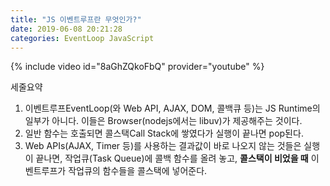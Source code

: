 ```yaml
---
title: "JS 이벤트루프란 무엇인가?"
date: 2019-06-08 20:21:28
categories: EventLoop JavaScript
---
```


{% include video id="8aGhZQkoFbQ" provider="youtube" %}

세줄요약
1. 이벤트루프EventLoop(와 Web API, AJAX, DOM, 콜백큐 등)는 JS Runtime의 일부가 아니다. 이들은 Browser(nodejs에서는 libuv)가 제공해주는 것이다.
2. 일반 함수는 호출되면 콜스택Call Stack에 쌓였다가 실행이 끝나면 pop된다.
3. Web APIs(AJAX, Timer 등)를 사용하는 결과값이 바로 나오지 않는 것들은 실행이 끝나면, 작업큐(Task Queue)에 콜백 함수를 올려 놓고, **콜스택이 비었을 때** 이벤트루프가 작업큐의 함수들을 콜스택에 넣어준다.  
